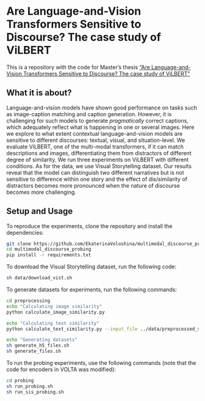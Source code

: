 # Are Language-and-Vision Transformers Sensitive to Discourse? The case study of ViLBERT

This is a repository with the code for Master’s thesis [“Are Language-and-Vision Transformers Sensitive to Discourse? The case study of ViLBERT”](https://github.com/EkaterinaVoloshina/multimodal_discourse_probing/blob/main/thesis_text.pdf)

## What it is about?

Language-and-vision models have shown good performance on tasks such as image-caption matching and caption generation. However, it is challenging for such models to generate *pragmatically* correct captions, which adequately reflect what is happening in one or several images. Here we explore to what extent contextual language-and-vision models are sensitive to different discourses: textual, visual, and situation-level.
We evaluate ViLBERT, one of the multi-modal transformers, if it can match descriptions and images, differentiating them from distractors of different degree of similarity. We run three experiments on ViLBERT with different conditions. As for the data, we use Visual Storytelling dataset. 
Our results reveal that the model can distinguish two different narratives but is not sensitive to difference within one story and the effect of dis/similarity of distractors becomes more pronounced when the nature of discourse becomes more challenging.

## Setup and Usage

To reproduce the experiments, clone the repository and install the dependencies:

```bash
git clone https://github.com/EkaterinaVoloshina/multimodal_discourse_probing
cd multimodal_discourse_probing
pip install -r requirements.txt
```

To download the Visual Storytelling dataset, run the following code:

```bash
sh data/download_vist.sh
```

To generate datasets for experiments, run the following commands:

```bash
cd preprocessing
echo "Calculating image similarity"
python calculate_image_similarity.py

echo "Calculating text similarity"
python calculate_text_similarity.py --input_file ../data/preprocessed_sis/caption_test.json --device cuda --split test_sis

echo "Generating datasets"
sh generate_h5_files.sh
sh generate_files.sh
```

To run the probing experiments, use the following commands (note that the code for encoders in VOLTA was modified):

```bash
cd probing
sh run_probing.sh
sh run_sis_probing.sh
```
